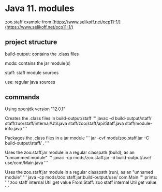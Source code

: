 # Java 11. modules

zoo.staff example from [https://www.selikoff.net/ocp11-1/](https://www.selikoff.net/ocp11-1/)

## project structure

build-output: contains the .class files

mods: contains the jar module(s)

staff: staff module sources

use: regular java sources

## commands

Using openjdk version "12.0.1"

Creates the .class files in build-output/staff
'''
javac -d build-output/staff/ staff/zoo/staff/internal/Util.java staff/zoo/staff/api/Staff.java staff/module-info.java
'''

Packages the .class files in a jar module
'''
jar -cvf mods/zoo.staff.jar -C build-output/staff/ .
'''

Uses the zoo.staff.jar module in a regular classpath (build), as an "unnammed module"
'''
javac -cp mods/zoo.staff.jar -d build-output/use/ use/com/Main.java
'''

Uses the zoo.staff.jar module in a regular classpath (run), as an "unnamed module"
'''
java -cp mods/zoo.staff.jar:build-output/use/ com.Main
'''
prints:
'''
zoo staff internal Util get value
From Staff: zoo staff internal Util get value
'''


